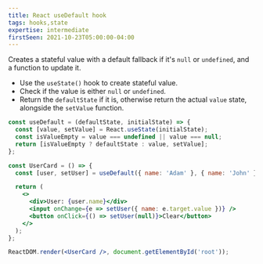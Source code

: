 ```yaml
---
title: React useDefault hook
tags: hooks,state
expertise: intermediate
firstSeen: 2021-10-23T05:00:00-04:00
---
```


Creates a stateful value with a default fallback if it's `null` or `undefined`, and a function to update it.

- Use the `useState()` hook to create stateful value.
- Check if the value is either `null` or `undefined`.
- Return the `defaultState` if it is, otherwise return the actual `value` state, alongside the `setValue` function.

```jsx
const useDefault = (defaultState, initialState) => {
  const [value, setValue] = React.useState(initialState);
  const isValueEmpty = value === undefined || value === null;
  return [isValueEmpty ? defaultState : value, setValue];
};
```

```jsx
const UserCard = () => {
  const [user, setUser] = useDefault({ name: 'Adam' }, { name: 'John' });

  return (
    <>
      <div>User: {user.name}</div>
      <input onChange={e => setUser({ name: e.target.value })} />
      <button onClick={() => setUser(null)}>Clear</button>
    </>
  );
};

ReactDOM.render(<UserCard />, document.getElementById('root'));
```
